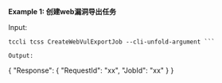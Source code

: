 **Example 1: 创建web漏洞导出任务**



Input: 

```
tccli tcss CreateWebVulExportJob --cli-unfold-argument ```

Output: 
```
{
    "Response": {
        "RequestId": "xx",
        "JobId": "xx"
    }
}
```

